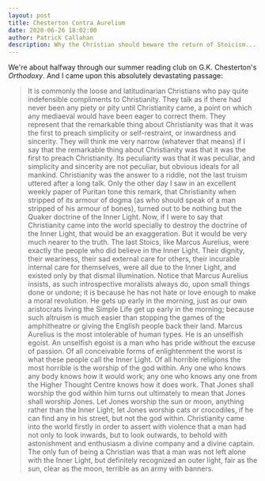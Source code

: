```yaml
---
layout: post
title: Chesterton Contra Aurelium
date: 2020-06-26 18:02:00
author: Patrick Callahan
description: Why the Christian should beware the return of Stoicism...
---
```


We're about halfway through our summer reading club on G.K. Chesterton's *Orthodoxy*. And I came upon this absolutely devastating passage:

<blockquote>It is commonly the loose and latitudinarian Christians who pay quite indefensible compliments to Christianity. They talk as if there had never been any piety or pity until Christianity came, a point on which any mediaeval would have been eager to correct them. They represent that the remarkable thing about Christianity was that it was the first to preach simplicity or self-restraint, or inwardness and sincerity. They will think me very narrow (whatever that means) if I say that the remarkable thing about Christianity was that it was the first to preach Christianity. Its peculiarity was that it was peculiar, and simplicity and sincerity are not peculiar, but obvious ideals for all mankind. Christianity was the answer to a riddle, not the last truism uttered after a long talk. Only the other day I saw in an excellent weekly paper of Puritan tone this remark, that Christianity when stripped of its armour of dogma (as who should speak of a man stripped of his armour of bones), turned out to be nothing but the Quaker doctrine of the Inner Light. Now, if I were to say that Christianity came into the world specially to destroy the doctrine of the Inner Light, that would be an exaggeration. But it would be very much nearer to the truth. The last Stoics, like Marcus Aurelius, were exactly the people who did believe in the Inner Light. Their dignity, their weariness, their sad external care for others, their incurable internal care for themselves, were all due to the Inner Light, and existed only by that dismal illumination. Notice that Marcus Aurelius insists, as such introspective moralists always do, upon small things done or undone; it is because he has not hate or love enough to make a moral revolution. He gets up early in the morning, just as our own aristocrats living the Simple Life get up early in the morning; because such altruism is much easier than stopping the games of the amphitheatre or giving the English people back their land. Marcus Aurelius is the most intolerable of human types. He is an unselfish egoist. An unselfish egoist is a man who has pride without the excuse of passion. Of all conceivable forms of enlightenment the worst is what these people call the Inner Light. Of all horrible religions the most horrible is the worship of the god within. Any one who knows any body knows how it would work; any one who knows any one from the Higher Thought Centre knows how it does work. That Jones shall worship the god within him turns out ultimately to mean that Jones shall worship Jones. Let Jones worship the sun or moon, anything rather than the Inner Light; let Jones worship cats or crocodiles, if he can find any in his street, but not the god within. Christianity came into the world firstly in order to assert with violence that a man had not only to look inwards, but to look outwards, to behold with astonishment and enthusiasm a divine company and a divine captain. The only fun of being a Christian was that a man was not left alone with the Inner Light, but definitely recognized an outer light, fair as the sun, clear as the moon, terrible as an army with banners.</blockquote>

